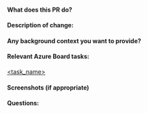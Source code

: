 #### What does this PR do?

#### Description of change:

#### Any background context you want to provide?

#### Relevant Azure Board tasks:
[<task_name>](link)
#### Screenshots (if appropriate)

#### Questions:
